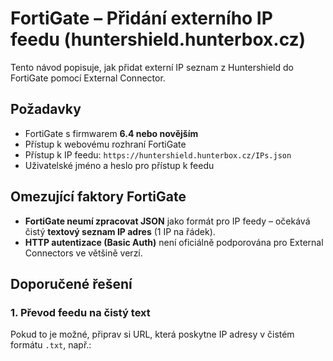 # FortiGate – Přidání externího IP feedu (huntershield.hunterbox.cz)

Tento návod popisuje, jak přidat externí IP seznam z Huntershield do FortiGate pomocí External Connector.

## Požadavky

- FortiGate s firmwarem **6.4 nebo novějším**
- Přístup k webovému rozhraní FortiGate
- Přístup k IP feedu: `https://huntershield.hunterbox.cz/IPs.json`
- Uživatelské jméno a heslo pro přístup k feedu

## Omezující faktory FortiGate

- **FortiGate neumí zpracovat JSON** jako formát pro IP feedy – očekává čistý **textový seznam IP adres** (1 IP na řádek).
- **HTTP autentizace (Basic Auth)** není oficiálně podporována pro External Connectors ve většině verzí.

## Doporučené řešení

### 1. Převod feedu na čistý text

Pokud to je možné, připrav si URL, která poskytne IP adresy v čistém formátu `.txt`, např.:
